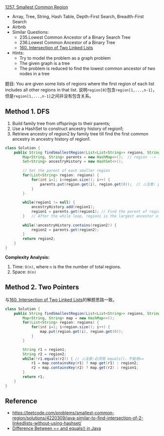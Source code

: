 [1257. Smallest Common Region](https://leetcode.com/problems/smallest-common-region/)

* Array, Tree, String, Hash Table, Depth-First Search, Breadth-First Search
* Airbnb
* Similar Questions:
    * 235.Lowest Common Ancestor of a Binary Search Tree
    * 236.Lowest Common Ancestor of a Binary Tree
    * [160. Intersection of Two Linked Lists](https://leetcode.com/problems/intersection-of-two-linked-lists/description/)
* Hints:
    * Try to model the problem as a graph problem
    * The given graph is a tree
    * The problem is reduced to find the lowest common ancestor of two nodes in a tree 


题目: You are given some lists of regions where the first region of each list includes all other regions in that list.
说明`region[0]`包含`region[1,...,n-1]`，但是`region[1,...,n-1]`之间并没有包含关系。

## Method 1. DFS
1. Build family tree from offsprings to their parents;
2. Use a HashSet to construct ancestry history of region1;
3. Retrieve ancestry of region2 by family tree till find the first common ancestry in ancestry history of region1.

```java
class Solution {
    public String findSmallestRegion(List<List<String>> regions, String region1, String region2) {
        Map<String, String> parents = new HashMap<>();  // region --> its parent
        Set<String> ancestryHistory = new HashSet<>();
        
        // Set the parent of each smaller region
        for(List<String> region: regions) {
            for(int i=1; i<region.size(); i++) {
                parents.put(region.get(i), region.get(0));  // ⚠️注意: parent is region.get(0)
            }
        }
        
        while(region1 != null) {
            ancestryHistory.add(region1);
            region1 = parents.get(region1); // Find the parent of region1
        }   // After the while loop, region1 is the largest ancestor of region1
        
        while(!ancestryHistory.contains(region2)) {
            region2 = parents.get(region2);
        }
        return region2;
    }
}
```
**Complexity Analysis:**
1. Time: `O(n)`, where `n` is the the number of total regions.
2. Space: `O(n)`


## Method 2. Two Pointers
与[160. Intersection of Two Linked Lists](https://leetcode.com/problems/intersection-of-two-linked-lists/description/)的解题思路一致。
```java
class Solution {
    public String findSmallestRegion(List<List<String>> regions, String region1, String region2) {
        Map<String, String> map = new HashMap<>();
        for(List<String> region: regions) {
            for(int i=1; i<region.size(); i++) {
                map.put(region.get(i), region.get(0));
            }
        }

        String r1 = region1;
        String r2 = region2;
        while(!r1.equals(r2)) { // ⚠️注意:必须用 equals()，不能用==
            r1 = map.containsKey(r1) ? map.get(r1) : region2;
            r2 = map.containsKey(r2) ? map.get(r2) : region1;
        }
        return r1;
    }
}
```


## Reference
* https://leetcode.com/problems/smallest-common-region/solutions/4220309/java-similar-to-find-intersection-of-2-linkedlists-without-using-hashset/
* [Difference Between == and equals() in Java](https://www.linkedin.com/pulse/difference-between-equals-java-babar-shahzad/)